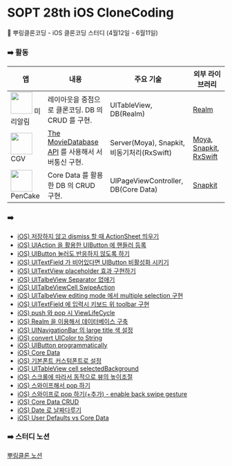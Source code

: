 # SOPT 28th iOS CloneCoding
🦆 뿌링클론코딩 - iOS 클론코딩 스터디 (4월12일 - 6월11일)

### ➡️ 활동

| 앱 | 내용 | 주요 기술 | 외부 라이브러리 |
| ----- | ---	| ---	| --- |
| <img src= "https://user-images.githubusercontent.com/69136340/123044010-14f63600-d434-11eb-83b6-6269db812a67.png" width ="50"> 미리알림 | 레이아웃을 중점으로 클론코딩. DB 의 CRUD 를 구현. | UITableView, DB(Realm) | [Realm](https://docs.mongodb.com/realm/sdk/ios/) |
| <img src= "https://user-images.githubusercontent.com/69136340/123044022-19225380-d434-11eb-8a69-0fdf4add5e34.png" width ="50"> CGV | [The MovieDatabase API](https://developers.themoviedb.org/3/getting-started/introduction) 를 사용해서 서버통신 구현. | Server(Moya), Snapkit, 비동기처리(RxSwift) | [Moya](https://github.com/Moya/Moya), [Snapkit](https://github.com/SnapKit/SnapKit), [RxSwift](https://github.com/ReactiveX/RxSwift) |
| <img src= "https://user-images.githubusercontent.com/69136340/123044028-1aec1700-d434-11eb-9e1a-594953b4fe78.png" width ="50"> PenCake | Core Data 를 활용한 DB 의 CRUD 구현. | UIPageViewController, DB(Core Data) | [Snapkit](https://github.com/SnapKit/SnapKit) |

### ➡️ 
- [iOS) 저장하지 않고 dismiss 할 때 ActionSheet 띄우기](https://gyuios.tistory.com/10)
- [iOS) UIAction 을 활용한 UIButton 에 핸들러 등록](https://gyuios.tistory.com/11)
- [iOS) UIButton 눌러도 반응하지 않도록 하기](https://gyuios.tistory.com/13)
- [iOS) UITextField 가 비어있다면 UIButton 비활성화 시키기](https://gyuios.tistory.com/14)
- [iOS) UITextView placeholder 효과 구현하기](https://gyuios.tistory.com/16)
- [iOS) UITalbeView Separator 없애기](https://gyuios.tistory.com/17)
- [iOS) UITalbeViewCell SwipeAction](https://gyuios.tistory.com/18)
- [iOS) UITalbeView editing mode 에서 multiple selection 구현](https://gyuios.tistory.com/19)
- [iOS) UITextField 에 입력시 키보드 위 toolbar 구현](https://gyuios.tistory.com/20)
- [iOS) push 와 pop 시 ViewLifeCycle](https://gyuios.tistory.com/21)
- [iOS) Realm 을 이용해서 데이터베이스 구축](https://gyuios.tistory.com/22)
- [iOS) UINavigationBar 의 large title 색 설정](https://gyuios.tistory.com/23)
- [iOS) convert UIColor to String](https://gyuios.tistory.com/25)
- [iOS) UIButton programmatically](https://gyuios.tistory.com/26)
- [iOS) Core Data](https://gyuios.tistory.com/29)
- [iOS) 기본폰트 커스텀폰트로 설정](https://gyuios.tistory.com/32)
- [iOS) UITableView cell selectedBackground](https://gyuios.tistory.com/34)
- [iOS) 스크롤에 따라서 동적으로 뷰의 높이조절]()
- [iOS) 스와이프해서 pop 하기](https://gyuios.tistory.com/36)
- [iOS) 스와이프로 pop 하기(+추가) - enable back swipe gesture](https://gyuios.tistory.com/147)
- [iOS) Core Data CRUD](https://gyuios.tistory.com/37)
- [iOS) Date 로 날짜다루기](https://gyuios.tistory.com/40)
- [iOS) User Defaults vs Core Data](https://gyuios.tistory.com/41)



### ➡️ 스터디 노션

[뿌링클론 노션](https://www.notion.so/3dbf5358278d42b79a46b152af40b9f5)
